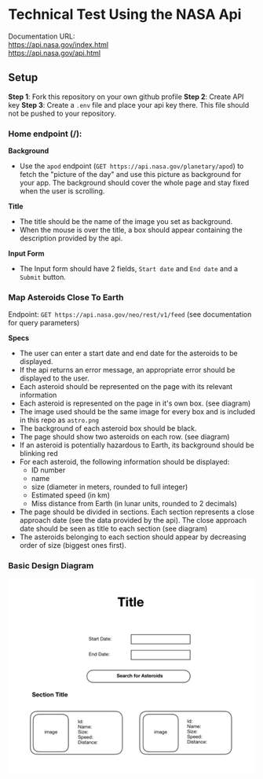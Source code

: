 # Technical Test Using the NASA Api

Documentation URL: </br>
https://api.nasa.gov/index.html </br>
https://api.nasa.gov/api.html

## Setup

**Step 1**: Fork this repository on your own github profile
**Step 2**: Create API key
**Step 3**: Create a `.env` file and place your api key there. This file should not be pushed to your repository.

### Home endpoint (/):

**Background**
- Use the `apod` endpoint (`GET https://api.nasa.gov/planetary/apod`) to fetch the
"picture of the day" and use this picture as background for your app. The background should cover the whole page
and stay fixed when the user is scrolling.

**Title**
- The title should be the name of the image you set as background.
- When the mouse is over the title, a box should appear containing the description provided by the api.

**Input Form**

- The Input form should have 2 fields, `Start date` and `End date` and a `Submit` button.

### Map Asteroids Close To Earth

Endpoint: `GET https://api.nasa.gov/neo/rest/v1/feed` (see documentation for query parameters)

**Specs**

- The user can enter a start date and end date for the asteroids to be displayed.
- If the api returns an error message, an appropriate error should be displayed to the user.
- Each asteroid should be represented on the page with its relevant information
- Each asteroid is represented on the page in it's own box. (see diagram)
- The image used should be the same image for every box and is included in this repo as `astro.png`
- The background of each asteroid box should be black.
- The page should show two asteroids on each row. (see diagram)
- If an asteroid is potentially hazardous to Earth, its background should be blinking red
- For each asteroid, the following information should be displayed:
    * ID number
    * name
    * size (diameter in meters, rounded to full integer)
    * Estimated speed (in km)
    * Miss distance from Earth (in lunar units, rounded to 2 decimals)
- The page should be divided in sections. Each section represents a close approach date (see the data provided by the api). The close approach date should be seen as title to each section (see diagram)
- The asteroids belonging to each section should appear by decreasing order of size (biggest ones first).


### Basic Design Diagram

![Basic Diagram](img/diagram.jpg)
